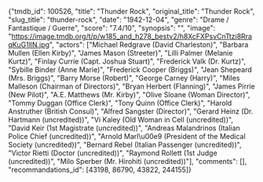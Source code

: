 {"tmdb_id": 100526, "title": "Thunder Rock", "original_title": "Thunder Rock", "slug_title": "thunder-rock", "date": "1942-12-04", "genre": "Drame / Fantastique / Guerre", "score": "7.4/10", "synopsis": "", "image": "https://image.tmdb.org/t/p/w185_and_h278_bestv2/h8XcFXPsvCnTtzi8RraqKuG1llN.jpg", "actors": ["Michael Redgrave (David Charleston)", "Barbara Mullen (Ellen Kirby)", "James Mason (Streeter)", "Lilli Palmer (Melanie Kurtz)", "Finlay Currie (Capt. Joshua Stuart)", "Frederick Valk (Dr. Kurtz)", "Sybille Binder (Anne Marie)", "Frederick Cooper (Briggs)", "Jean Shepeard (Mrs. Briggs)", "Barry Morse (Robert)", "George Carney (Harry)", "Miles Malleson (Chairman of Directors)", "Bryan Herbert (Flanning)", "James Pirrie (New Pilot)", "A.E. Matthews (Mr. Kirby)", "Olive Sloane (Woman Director)", "Tommy Duggan (Office Clerk)", "Tony Quinn (Office Clerk)", "Harold Anstruther (British Consul)", "Alfred Sangster (Director)", "Gerard Heinz (Dr. Hartmann (uncredited))", "Vi Kaley (Old Woman in Cell (uncredited))", "David Keir (1st Magistrate (uncredited))", "Andreas Malandrinos (Italian Police Chief (uncredited))", "Arnold Marl\u00e9 (President of the Medical Society (uncredited))", "Bernard Rebel (Italian Passenger (uncredited))", "Victor Rietti (Doctor (uncredited))", "Raymond Rollett (1st Judge (uncredited))", "Milo Sperber (Mr. Hirohiti (uncredited))"], "comments": [], "recommandations_id": [43198, 86790, 43822, 244155]}